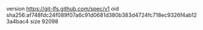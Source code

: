 version https://git-lfs.github.com/spec/v1
oid sha256:af748fdc24f089f07a6c91d0681d380b383d4724fc718ec9326f4ab123a4bac4
size 92098
